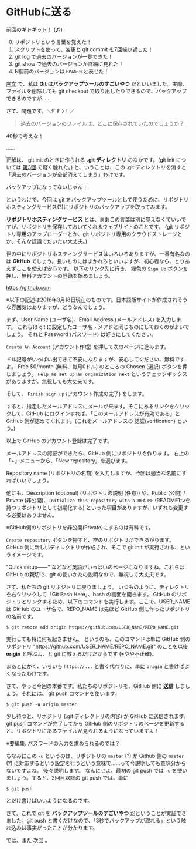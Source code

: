 # GitHubに送る

前回のギトギット！ (♫)

0. リポジトリという言葉を覚えた！
0. スクリプトを使って、変更と git commit を7回繰り返した！
0. git log で過去のバージョンが一覧できた！
0. git show で過去のバージョンが詳細に見れた！
0. N個前のバージョンは ``HEAD~N`` と表せた！

[序文](README.md) で、私は **Git はバックアップツールのすごいやつ** だといいました。実際、ファイルを削除しても git checkout で取り出したりできるので、バックアップできるのですが……

さて、問題です。＼ﾃﾞﾃﾞﾝ！／

> 過去のバージョンのファイルは、どこに保存されていたのでしょうか？

40秒で考えな！

……

正解は、 git init のときに作られる **.git ディレクトリ** のなかです。(git init については [第3回](chapter3.md) で軽く触れた。)
と、いうことは、この .git ディレクトリを消すと「過去のバージョンが全部消えてしまう」わけです。

バックアップになってないじゃん！

というわけで、今回は git をバックアップツールとして使うために、リポジトリホスティングサービス(?)にリポジトリのバックアップを取ってみます。

**リポジトリホスティングサービス** とは、まあこの言葉は別に覚えなくていいですが、リポジトリを保存しておいてくれるウェブサイトのことです。
(git リポジトリ専用のアップローダーとか、git リポジトリ専用のクラウドストレージとか、そんな認識でだいたい大丈夫。)

世の中にリポジトリホスティングサービスはいろいろありますが、一番有名なのは **GitHub** でしょう。長いものにはまかれろといいますが、初心者なら、とりあえずここを使えば安心です。
以下のリンク先に行き、 緑色の ``Sign Up`` ボタンを押し、無料アカウントの登録を始めましょう。

<https://github.com>

※以下の記述は2016年3月18日現在のものです。日本語版サイトが作成されそうな雰囲気はありますが、どうなんでしょう。

まず、User Name (ユーザ名)、Email Address (メールアドレス) を入力します。
これらは git に設定したユーザ名・メアドと同じものにしておくのがよいでしょう。
それと Password (パスワード) は好きにしてください。

``Create An Account`` (アカウント作成) を押して次のページに進みます。

ドル記号がいっぱい出てきて不安になりますが、安心してください、無料ですよ。
Free $0/month (無料、毎月0ドル) のところの Chosen (選択) ボタンを押しましょう。
``Help me set up an organization next`` というチェックボックスがありますが、無視しても大丈夫です。

そして、 ``Finish sign up`` (アカウント作成の完了) をします。

すると、指定したメールアドレスにメールが来ます。そこにあるリンクをクリックして、GitHub にログインすれば、「このメールアドレスが有効である」と GitHub 側が認めてくれます。(これをメールアドレスの 認証(verification) という。)

以上で GitHub のアカウント登録は完了です。

メールアドレスの認証ができたら、GitHub 側にリポジトリを作ります。
右上の「+」メニューから、「New repository」を選びます。

Repository name (リポジトリの名前) を入力しますが、今回は適当な名前にすればいいでしょう。

他にも、Description (optional) (リポジトリの説明 (任意)) や、Public (公開) / Private (非公開)、``Initialize this repository with a README`` (README1つを持つリポジトリとして初期化する) といった項目がありますが、いずれも変更する必要はありません。

※GitHub側のリポジトリを非公開(Private)にするのは有料です。

``Create repository`` ボタンを押すと、空のリポジトリができあがります。GitHub 側に新しいディレクトリが作成され、そこで git init が実行される、というイメージです。

"Quick setup――" などなど英語がいっぱいのページになりますね。これらは GitHub の親切で、git の使いかたの説明なので、無視して大丈夫です。

さて、私たちの git リポジトリに戻りましょう。
いつものように、ディレクトリを右クリックして「Git Bash Here」、bash の画面を開きます。
GitHub のリポジトリとリンクするため、以下のコマンドを実行します。ここで、USER_NAME は GitHub のユーザ名で、REPO_NAME は先ほど GitHub 側に作ったリポジトリの名前です。

```
$ git remote add origin https://github.com/USER_NAME/REPO_NAME.git
```

実行しても特に何も起きません。
というのも、このコマンドは単に GitHub 側のリポジトリ "https://github.com/USER_NAME/REPO_NAME.git" のことを以後 **origin** と呼ぶよ、と git に教えるだけだからです (※やや不正確)。

まあとにかく、いちいち ``https://...`` と書く代わりに、単に `origin` と書けばよくなったわけです。

さて、やっと今回の本番です。私たちのリポジトリを、GitHub 側に **送信** しましょう。それには、 git push コマンドを使います。

```
$ git push -u origin master
```

少し待つと、リポジトリ (.git ディレクトリの内容) が GitHub に送信されます。
git push コマンドが完了してから GitHub 側のリポジトリのページを更新すると、リポジトリにあるファイルが見られるようになっていますよ！

※要編集: パスワードの入力を求められるのでは？

ちなみにこの `-u` というのは、リポジトリの `master` (?) が Github 側の `master` (?) に対応するという設定を行うという意味で……って今説明しても意味分からないですよね。
後々説明します。
なんにせよ、最初の git push では `-u` を使いましょう。すると、2回目以降の git push では、単に

```
$ git push
```

とだけ書けばいいようになるのです。

さて、これで git を **バックアップツールのすごいやつ** だということが実証できました。git push と書くだけなので、「3秒でバックアップが取れる」という触れ込みは事実だったことが分かります。

では、また [次回](chapter7.md) 。
